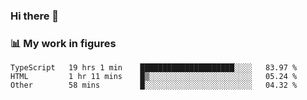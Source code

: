 ### Hi there 👋

### 📊 My work in figures

<!--START_SECTION:waka-->

```text
TypeScript   19 hrs 1 min    █████████████████████░░░░   83.97 %
HTML         1 hr 11 mins    █▒░░░░░░░░░░░░░░░░░░░░░░░   05.24 %
Other        58 mins         █░░░░░░░░░░░░░░░░░░░░░░░░   04.32 %
```

<!--END_SECTION:waka-->
